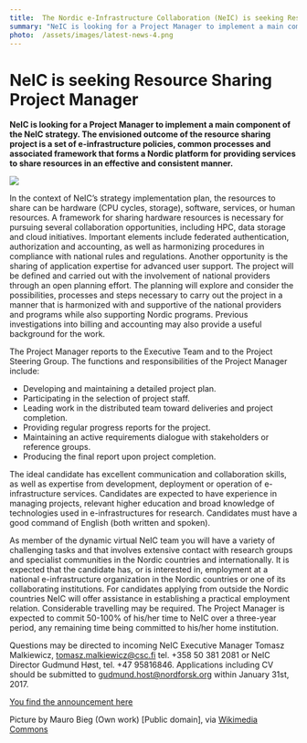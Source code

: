 ```yaml
---
title:  The Nordic e-Infrastructure Collaboration (NeIC) is seeking Resource Sharing Project Manager
summary: "NeIC is looking for a Project Manager to implement a main component of the NeIC strategy. The envisioned outcome of the resource sharing project is a set of e-infrastructure policies, common processes and associated framework that forms a Nordic platform for providing services to share resources in an effective and consistent manner."
photo:  /assets/images/latest-news-4.png
---
```


NeIC is seeking Resource Sharing Project Manager
================================================

**NeIC is looking for a Project Manager to implement a main component of the NeIC strategy. The envisioned outcome of the resource sharing project is a set of e-infrastructure policies, common processes and associated framework that forms a Nordic platform for providing services to share resources in an effective and consistent manner.**

<a href="{% include baseurl %}/assets/images/news/Resource_sharing_img.png"> <img class="smallpic" src="{% include baseurl %}/assets/images/news/Resource_sharing_img.png"> </a>

In the context of NeIC’s strategy implementation plan, the resources to share can be hardware (CPU cycles, storage), software, services, or human resources. A framework for sharing hardware resources is necessary for pursuing several collaboration opportunities, including HPC, data storage and cloud initiatives. Important elements include federated authentication, authorization and accounting, as well as harmonizing procedures in compliance with national rules and regulations. Another opportunity is the sharing of application expertise for advanced user support. The project will be defined and carried out with the involvement of national providers through an open planning effort. The planning will explore and consider the possibilities, processes and steps necessary to carry out the project in a manner that is harmonized with and supportive of the national providers and programs while also supporting Nordic programs. Previous investigations into billing and accounting may also provide a useful background for the work.

The Project Manager reports to the Executive Team and to the Project Steering Group. The functions and responsibilities of the Project Manager include:

-   Developing and maintaining a detailed project plan.
-   Participating in the selection of project staff.
-   Leading work in the distributed team toward deliveries and project completion.
-   Providing regular progress reports for the project.
-   Maintaining an active requirements dialogue with stakeholders or reference groups.
-   Producing the final report upon project completion.

The ideal candidate has excellent communication and collaboration skills, as well as expertise from development, deployment or operation of e-infrastructure services. Candidates are expected to have experience in managing projects, relevant higher education and broad knowledge of technologies used in e-infrastructures for research. Candidates must have a good command of English (both written and spoken).

As member of the dynamic virtual NeIC team you will have a variety of challenging tasks and that involves extensive contact with research groups and specialist communities in the Nordic countries and internationally. It is expected that the candidate has, or is interested in, employment at a national e-infrastructure organization in the Nordic countries or one of its collaborating institutions. For candidates applying from outside the Nordic countries NeIC will offer assistance in establishing a practical employment relation. Considerable travelling may be required. The Project Manager is expected to commit 50-100% of his/her time to NeIC over a three-year period, any remaining time being committed to his/her home institution.

Questions may be directed to incoming NeIC Executive Manager Tomasz Malkiewicz, tomasz.malkiewicz@csc.fi tel. +358 50 381 2081 or NeIC Director Gudmund Høst, tel. +47 95816846. Applications including CV should be submitted to gudmund.host@nordforsk.org within January 31st, 2017.

[You find the announcement here](https://wiki.neic.no/w/ext/img_auth.php/8/87/161120-Open-position-announcement-resource-sharing-project-manager.pdf)

<span class="discreet"> Picture by Mauro Bieg (Own work) \[Public domain\], via [Wikimedia Commons](https://commons.wikimedia.org/wiki/File%3AP2P-network.svg) </span>

